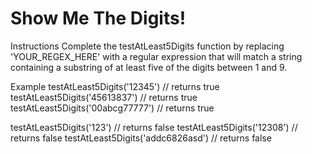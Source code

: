 
# Show Me The Digits!
Instructions
Complete the testAtLeast5Digits function by replacing 'YOUR_REGEX_HERE' with a regular expression that will match a string containing a substring of at least five of the digits between 1 and 9.

Example
testAtLeast5Digits('12345') // returns true
testAtLeast5Digits('45613837') // returns true
testAtLeast5Digits('00abcg77777') // returns true

testAtLeast5Digits('123') // returns false
testAtLeast5Digits('12308') // returns false
testAtLeast5Digits('addc6826asd') // returns false
